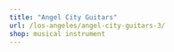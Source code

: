 ```yaml
---
title: "Angel City Guitars"
url: /los-angeles/angel-city-guitars-3/
shop: musical instrument
---
```

